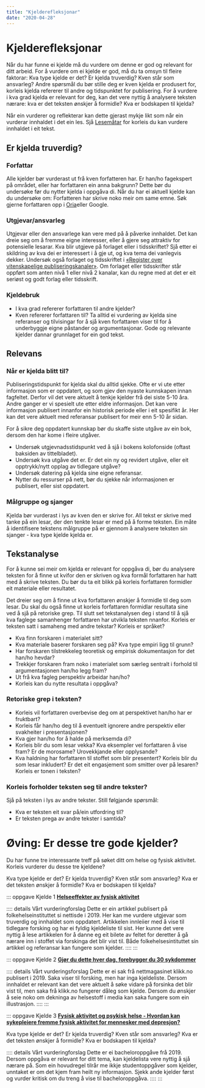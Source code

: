 ```yaml
---
title: "Kjelderefleksjonar"
date: "2020-04-28"
---
```

# Kjelderefleksjonar
Når du har funne ei kjelde må du vurdere om denne er god og relevant for ditt arbeid. For å vurdere om ei kjelde er god, må du ta omsyn til fleire faktorar: Kva type kjelde er det? Er kjelda truverdig? Kven står som ansvarleg? Andre spørsmål du bør stille deg er kven kjelda er produsert for, korleis kjelda refererer til andre og tidspunktet for publisering. For å vurdere i kva grad kjelda er relevant for deg, kan det vere nyttig å analysere teksten nærare: kva er det teksten ønskjer å formidle? Kva er bodskapen til kjelda?

Når ein vurderer og reflekterar kan dette gjerast mykje likt som når ein vurderar innhaldet i det ein les. Sjå [Lesemåtar](/studieteknikk/lesemåter) for korleis du kan vurdere innhaldet i eit tekst. 

## Er kjelda truverdig?

### Forfattar 
Alle kjelder bør vurderast ut frå kven forfatteren har. Er han/ho fagekspert på området, eller har forfattaren ein anna bakgrunn? Dette bør du undersøke før du nytter kjelda i oppgåva di. Når du har ei aktuell kjelde kan du undersøke om: 
Forfatteren har skrive noko meir om same emne. Søk gjerne forfattaren opp i [Oria](https://oria.no "Oria")eller Google.

### Utgjevar/ansvarleg

Utgjevar eller den ansvarlege kan vere med på å påverke innhaldet. Det kan dreie seg om å fremme eigne interesser, eller å gjere seg attraktiv for potensielle lesarar. Kva blir utgjeve på forlaget eller i tidsskriftet? Sjå etter ei skildring av kva dei er interessert i å gje ut, og kva tema dei vanlegvis dekker. Undersøk også forlaget og tidsskriftet i [«Register over vitenskapelige publiseringskanaler»](https://dbh.nsd.uib.no/publiseringskanaler/Forside). Om forlaget eller tidsskrifter står oppført som anten nivå 1 eller nivå 2 kanalar, kan du regne med at det er eit seriøst og godt forlag eller tidsskrift. 

### Kjeldebruk
- I kva grad refererer forfattaren til andre kjelder?
- Kven refererer forfattaren til?
Ta alltid ei vurdering av kjelda sine referanser og tilvisingar for å sjå kven forfattaren viser til for å underbyggje eigne påstander og argumentasjonar. Gode og relevante kjelder dannar grunnlaget for ein god tekst. 


## Relevans

### Når er kjelda blitt til?

Publiseringstidspunkt for kjelda skal du alltid sjekke. Ofte er vi ute etter informasjon som er oppdatert, og som gjev den nyaste kunnskapen innan fagfeltet. Derfor vil det vere aktuelt å tenkje kjelder frå dei siste 5-10 åra. Andre ganger er vi spesielt ute etter eldre informasjon. Det kan vere informasjon publisert innanfor ein historisk periode eller i eit spesifikt år. Her kan det vere aktuelt med referansar publisert for meir enn 5-10 år sidan. 

For å sikre deg oppdatert kunnskap bør du skaffe siste utgåve av ein bok, dersom den har kome i fleire utgåver. 
- Undersøk utgjevnadsstidspunkt ved å sjå i bokens kolofonside (oftast baksiden av tittelbladet).
- Undersøk kva utgåve det er. Er det ein ny og revidert utgåve, eller eit opptrykk/nytt opplag av tidlegare utgåve?  
- Undersøk datering på kjelda sine eigne referansar.
- Nytter du ressurser på nett, bør du sjekke når informasjonen er publisert, eller sist oppdatert.

### Målgruppe og sjanger

Kjelda bør vurderast i lys av kven den er skrive for. All tekst er skrive med tanke på ein lesar, der den tenkte lesar er med på å forme teksten. Ein måte å identifisere tekstens målgruppe på er gjennom å analysere teksten sin sjanger - kva type kjelde kjelda er. 

## Tekstanalyse
For å kunne sei meir om kjelda er relevant for oppgåva di, bør du analysere teksten for å finne ut kvifor den er skriven og kva formål forfattaren har hatt med å skrive teksten. Du bør du ta eit blikk på korleis forfattaren formidler eit materiale eller resultatet. 

Det dreier seg om å finne ut kva forfattaren ønskjer å formidle til deg som lesar. Du skal du også finne ut korleis forfattaren formidlar resultata sine ved å sjå på retoriske grep. Til slutt set tekstanalysen deg i stand til å sjå kva faglege samanhenger forfattaren har utvikla teksten nnanfor. Korleis er teksten satt i samaheng med andre tekstar? Korleis er språket? 

- Kva finn forskaren i materialet sitt?
- Kva materiale baserer forskaren seg på? Kva type empiri ligg til grunn?
- Har forskaren tilstrekkeleg teoretisk og empirisk dokumentasjon for det han/ho hevdar?
- Trekkjer forskaren fram noko i materialet som særleg sentralt i forhold til argumentasjonen han/ho legg fram? 
- Ut frå kva fagleg perspektiv arbeidar han/ho?
- Korleis kan du nytte resultata i oppgåva?

### Retoriske grep i teksten?

- Korleis vil forfattaren overbevise deg om at perspektivet han/ho har er fruktbart?
- Korleis får han/ho deg til å eventuelt ignorere andre perspektiv eller svakheiter i presentasjonen?
- Kva gjer han/ho for å halde på merksemda di?
- Korleis blir du som lesar vekka? Kva eksempler vel forfattaren å vise fram? Er de morosame? Urovekkjande eller opplysande?  
- Kva haldning har forfattaren til stoffet som blir presentert? Korleis blir du som lesar inkludert? Er det eit engasjement som smitter over på lesaren? Korleis er tonen i teksten? 

### Korleis forholder teksten seg til andre tekster?

Sjå på teksten i lys av andre tekster. Still følgjande spørsmål:

- Kva er teksten eit svar på/ein utfordring til?
- Er teksten prega av andre tekster i samtida?


# Øving: Er desse tre gode kjelder? 

Du har funne tre interessante treff på søket ditt om helse og fysisk aktivitet. Korleis vurderer du desse tre kjeldene? 

Kva type kjelde er det? 
Er kjelda truverdig? 
Kven står som ansvarleg? 
Kva er det teksten ønskjer å formidle? 
Kva er bodskapen til kjelda?

::: oppgave Kjelde 1
[**Helseeffekter av fysisk aktivitet**](https://www.fhi.no/ml/aktivitet/helseeffekter-av-fysisk-aktivitet/)

:::: details Vårt vurderingforslag
Dette er ein artikkel publisert på folkehelseinstituttet si nettisde i 2019. Her kan me vurdere utgjevar som truverdig og innhaldet som oppdatert. Artikkelen innleiier med å vise til tidlegare forsking og har ei fyldig kjeldeliste til sist. Her kunne det vere nyttig å lese artikkelen for å danne eg eit bilete av feltet for deretter å gå nærare inn i stoffet via forskinga det blir vist til. Både folkehelsesintituttet sin artikkel og referansar kan fungere som kjelder.
::::
::: 

::: oppgave Kjelde 2
[**Gjør du dette hver dag, forebygger du 30 sykdommer**]( https://www.klikk.no/helse/gar-du-i-rask-gange-hver-dag-forebygger-du-mot-30-ulike-sykdommer-6817180)

:::: details Vårt vurderingsforslag 
Dette er ei sak frå nettmagasinet klikk.no publisert i 2019. Saka viser til forsking, men har inga kjeldeliste. Dersom innhaldet er relevant kan det vere aktuelt å søke vidare på forsinka det blir vist til, men saka frå klikk.no fungerer dåleg som kjelde. Dersom du ønskjer å seie noko om dekninga av helsestoff i media kan  saka fungere som ein illustrasjon. 
::::
::: 

::: oppgave Kjelde 3
[**Fysisk aktivitet og psykisk helse - Hvordan kan sykepleiere fremme fysisk aktivitet for mennesker med depresjon?**]( https://hdl.handle.net/11250/2653415)

Kva type kjelde er det? 
Er kjelda truverdig? 
Kven står som ansvarleg? 
Kva er det teksten ønskjer å formidle? 
Kva er bodskapen til kjelda?


:::: details Vårt vurderingforslag
Dette er ei bacheloroppgåve frå 2019. Dersom oppgåva er relevant for ditt tema, kan kjeldelista vere nyttig å sjå nærare på. Som ein hovudregel tilrår me ikkje studentoppgåver som kjelder, unntaket er om det kjem fram heilt ny informasjon. Sjekk ande kjelder først og vurder kritisk om du treng å vise til bacheloroppgåva.
::::
::: 
